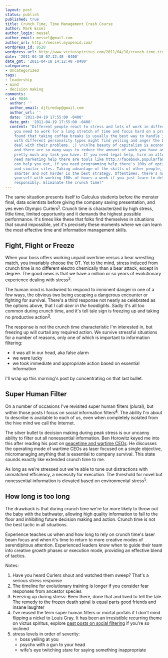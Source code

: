 ```yaml
---
layout: post
status: publish
published: true
title: Crunch Time, Time Management Crash Course
author: Mark Essel
author_login: messel
author_email: messel@gmail.com
author_url: http://messel.myopenid.com/
wordpress_id: 8528
wordpress_url: http://www.victusspiritus.com/2011/04/18/crunch-time-time-management-crash-course/
date: '2011-04-18 07:12:48 -0400'
date_gmt: '2011-04-18 14:12:48 -0400'
categories:
- Uncategorized
tags:
- leadership
- mind
- decision making
comments:
- id: 9846
  author: ''
  author_email: djfiredup@gmail.com
  author_url: ''
  date: '2011-04-19 17:55:00 -0400'
  date_gmt: '2011-04-19 17:55:00 -0400'
  content: "Different people react to stress and lots of work in different ways. If
    you need to work for a long stretch of time and focus hard on a problem, I've
    found that taking coffee breaks is usually the best way to handle it, but people
    with different personality types might find yelling and anger the best way to
    deal with their problems. ;) \n\nThe beauty of capitalism is economic specialization
    and there are so many ways to reduce the amount of work you have and outsource
    pretty much any task you have. If you need legal help, hire an attorney, if you
    need marketing help there are tools like http://facebook.popularfans.com that
    can help you out, if you need programming help there's 100s of options on Craigslist
    and similar sites. Taking advantage of the skills of other people, and working
    smarter and not harder is the best strategy. Oftentimes, there's no need to kill
    yourself with working 100s of hours a week if you just learn to delegate responsibilities
    responsibly. Eliminate the crunch time!"
---
```

<p>The same situation presents itself to Calculus students before the monster final, data scientists before giving the company saving presentation, and yes even Olympic Curlers<sup><a href="#notes">1</a></sup>. Crunch time is characterized by high stress, little time, limited opportunity and it demands the highest possible performance. It's times like these that folks find themselves in situations that sound impossible, yet it's precisely these moments where we can learn the most effective time and information management skills. </p>
<h2>Fight, Flight or Freeze</h2>
<p>When your boss offers working unpaid overtime versus a bear wrestling match, you invariably choose the OT. Yet to the mind, stress induced from crunch time is no different electro chemically than a bear attack, except in degree. The good news is that we have a million or so years of evolutionary experience dealing with stress<sup><a href="#notes">2</a></sup>. </p>
<p>The human mind is hardwired to respond to imminent danger in one of a few ways, the obvious two being escaping a dangerous encounter or fighting for survival. There's a third response not nearly as celebrated as the options above, that I call <i>deer in the headlights</I>. Sadly it's all too common during crunch time, and it's tell tale sign is freezing up and taking no productive action<sup><a href="#notes">3</a></sup>. </p>
<p>The response is not the crunch time characteristic I'm interested in, but freezing up will curtail any required action. We survive stressful situations for a number of reasons, only one of which is important to information filtering:</p>
<ul>
<li>it was all in our head, aka false alarm</li>
<li>we were lucky</li>
<li>we took immediate and appropriate action based on essential information</li>
</ul>
<p>I'll wrap up this morning's post by concentrating on that last bullet. </p>
<h2>Super Human Filter</h2>
<p>On a number of occasions I've revisited super human filters (plural), but within those posts I focus on social information filters<sup><a href="#notes">4</a></sup>. The ability I'm about to describe is available to each of us, even when completely isolated from the hive mind we call the Internet.</p>
<p>The silver bullet to decision making during peak stress is our uncanny ability to filter out all nonessential information. Ben Horowitz keyed me into this after reading his post on <a href="http://bhorowitz.com/2011/04/15/peacetime-ceowartime-ceo/">peacetime and wartime CEOs</a>. He discusses the operating mode of wartime CEOs as laser focused on a single objective, micromanaging anything that is essential to company survival. This state sounds exactly like extended crunch time to me.</p>
<p>As long as we're stressed out we're able to tune out distractions with unmatched efficiency, a necessity for execution. The threshold for novel but nonessential information is elevated based on environmental stress<sup><a href="#notes">5</a></sup>. </p>
<h2>How long is too long</h2>
<p>The drawback is that during crunch time we're far more likely to throw out the baby with the bathwater, allowing high quality information to fall to the floor and inhibiting future decision making and action. Crunch time is not the best tactic in all situations. </p>
<p>Experience teaches us when and how long to rely on crunch time's laser beam focus and when it's time to return to more creative modes of serendipitous attention. Experienced leaders know when to guide their team into creative growth phases or execution mode, providing an effective blend of tactics.</p>
<p><a name="#notes">Notes:</a></p>
<ol>
<li>Have you heard Curlers shout and watched them sweep? That's a serious stress response</li>
<li>The timeline for evolutionary training is longer if you consider fear responses from ancestor species</li>
<li>Freezing up during stress: Been there, done that and lived to tell the tale. The remedy to the frozen death spiral is equal parts good friends and insane laughter</li>
<li>I've reused the term super human filters or mortal portals if I don't mind flipping a nickel to Louis Gray. It has been an irresistible recurring theme on victus spiritus, explore <a href="http://www.victusspiritus.com/?s=super+human+filter">past posts on social filtering</a> if you're so inclined</li>
<li>stress levels in order of severity:
<ul>
<li>boss yelling at you</li>
<li>psycho with a gun to your head</li>
<li>wife's eye twitching stare for saying something inappropriate</li>
</ul>
</ol>
